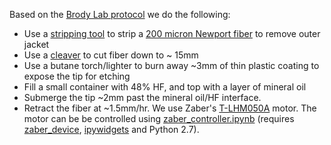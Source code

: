 Based on the [Brody Lab protocol](brody_lab_protocol.pdf) we do the following:
- Use a [stripping tool](http://www.fiberinstrumentsales.com/fis-lynx-precision-cleaver-with-fiber-basket.html) to strip a [200 micron Newport fiber](https://www.newport.com/p/F-MBB) to remove outer jacket
- Use a [cleaver](http://www.fiberinstrumentsales.com/fis-lynx-precision-cleaver-with-fiber-basket.html) to cut fiber down to ~ 15mm
- Use a butane torch/lighter to burn away ~3mm of thin plastic coating to expose the tip for etching
- Fill a small container with 48% HF, and top with a layer of mineral oil
- Submerge the tip ~2mm past the mineral oil/HF interface.
- Retract the fiber at ~1.5mm/hr. We use Zaber's [T-LHM050A](http://www.zaber.com/products/product_detail.php?detail=T-LHM050A) motor. The motor can be be controlled using  [zaber_controller.ipynb](zaber_controller.ipynb) (requires [zaber_device](https://github.com/janelia-pypi/zaber_device_python), [ipywidgets](https://ipywidgets.readthedocs.io/en/latest/user_install.html) and Python 2.7).
